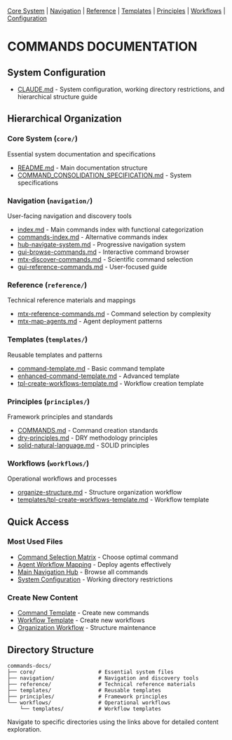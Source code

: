 [Core System](core/README.md) | [Navigation](navigation/index.md) | [Reference](reference/mtx-reference-commands.md) | [Templates](templates/command-template.md) | [Principles](principles/COMMANDS.md) | [Workflows](workflows/organize-structure.md) | [Configuration](CLAUDE.md)

# COMMANDS DOCUMENTATION

## System Configuration
- [CLAUDE.md](CLAUDE.md) - System configuration, working directory restrictions, and hierarchical structure guide

## Hierarchical Organization

### Core System (`core/`)
Essential system documentation and specifications
- [README.md](core/README.md) - Main documentation structure
- [COMMAND_CONSOLIDATION_SPECIFICATION.md](core/COMMAND_CONSOLIDATION_SPECIFICATION.md) - System specifications

### Navigation (`navigation/`)
User-facing navigation and discovery tools
- [index.md](navigation/index.md) - Main commands index with functional categorization
- [commands-index.md](navigation/commands-index.md) - Alternative commands index
- [hub-navigate-system.md](navigation/hub-navigate-system.md) - Progressive navigation system
- [gui-browse-commands.md](navigation/gui-browse-commands.md) - Interactive command browser
- [mtx-discover-commands.md](navigation/mtx-discover-commands.md) - Scientific command selection
- [gui-reference-commands.md](navigation/gui-reference-commands.md) - User-focused guide

### Reference (`reference/`)
Technical reference materials and mappings
- [mtx-reference-commands.md](reference/mtx-reference-commands.md) - Command selection by complexity
- [mtx-map-agents.md](reference/mtx-map-agents.md) - Agent deployment patterns

### Templates (`templates/`)
Reusable templates and patterns
- [command-template.md](templates/command-template.md) - Basic command template
- [enhanced-command-template.md](templates/enhanced-command-template.md) - Advanced template
- [tpl-create-workflows-template.md](workflows/templates/tpl-create-workflows-template.md) - Workflow creation template

### Principles (`principles/`)
Framework principles and standards
- [COMMANDS.md](principles/COMMANDS.md) - Command creation standards
- [dry-principles.md](principles/dry-principles.md) - DRY methodology principles
- [solid-natural-language.md](principles/solid-natural-language.md) - SOLID principles

### Workflows (`workflows/`)
Operational workflows and processes
- [organize-structure.md](workflows/organize-structure.md) - Structure organization workflow
- [templates/tpl-create-workflows-template.md](workflows/templates/tpl-create-workflows-template.md) - Workflow template

## Quick Access

### Most Used Files
- [Command Selection Matrix](reference/mtx-reference-commands.md) - Choose optimal command
- [Agent Workflow Mapping](reference/mtx-map-agents.md) - Deploy agents effectively
- [Main Navigation Hub](navigation/index.md) - Browse all commands
- [System Configuration](core/CLAUDE.md) - Working directory restrictions

### Create New Content
- [Command Template](templates/command-template.md) - Create new commands
- [Workflow Template](workflows/templates/tpl-create-workflows-template.md) - Create new workflows
- [Organization Workflow](workflows/organize-structure.md) - Structure maintenance

## Directory Structure
```
commands-docs/
├── core/                    # Essential system files
├── navigation/              # Navigation and discovery tools  
├── reference/               # Technical reference materials
├── templates/               # Reusable templates
├── principles/              # Framework principles
└── workflows/               # Operational workflows
    └── templates/           # Workflow templates
```

Navigate to specific directories using the links above for detailed content exploration.